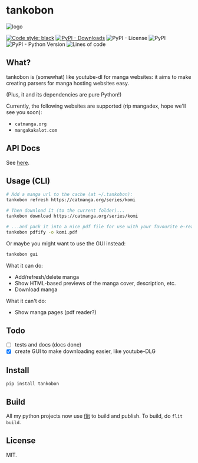 # tankobon

![logo](https://raw.githubusercontent.com/ongyx/tankobon/master/resources/logo.jpg "tankobon")

[![Code style: black](https://img.shields.io/badge/code%20style-black-000000.svg)](https://github.com/psf/black)
[![PyPI - Downloads](https://img.shields.io/pypi/dm/tankobon)](https://pypi.org/project/tankobon)
![PyPI - License](https://img.shields.io/pypi/l/tankobon)
![PyPI](https://img.shields.io/pypi/v/tankobon)
![PyPI - Python Version](https://img.shields.io/pypi/pyversions/tankobon)
![Lines of code](https://img.shields.io/tokei/lines/github/ongyx/tankobon)

## What?

tankobon is (somewhat) like youtube-dl for manga websites: it aims to make creating parsers for manga hosting websites easy.

(Plus, it and its dependencies are pure Python!)

Currently, the following websites are supported (rip mangadex, hope we'll see you soon):

- `catmanga.org`
- `mangakakalot.com`

## API Docs

See [here](API.md).

## Usage (CLI)

```bash
# Add a manga url to the cache (at ~/.tankobon):
tankobon refresh https://catmanga.org/series/komi

# Then download it (to the current folder)...
tankobon download https://catmanga.org/series/komi

# ...and pack it into a nice pdf file for use with your favourite e-reader.
tankobon pdfify -o komi.pdf
```

Or maybe you might want to use the GUI instead:

```bash
tankobon gui
```

What it can do:

- Add/refresh/delete manga
- Show HTML-based previews of the manga cover, description, etc.
- Download manga

What it can't do:

- Show manga pages (pdf reader?)

## Todo

- [ ] tests and docs (docs done)
- [x] create GUI to make downloading easier, like youtube-DLG

## Install

`pip install tankobon`

## Build

All my python projects now use [flit](https://pypi.org/project/flit) to build and publish.
To build, do `flit build`.

## License

MIT.
